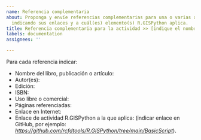 ```yaml
---
name: Referencia complementaria
about: Proponga y envíe referencias complementarias para una o varias actividades
  indicando sus enlaces y a cuál(es) elemento(s) R.GISPython aplica.
title: Referencia complementaria para la actividad >> [indique el nombre aquí]
labels: documentation
assignees: ''

---
```


Para cada referencia indicar:
 - Nombre del libro, publicación o artículo:
 - Autor(es):
 - Edición:
 - ISBN:
 - Uso libre o comercial:
 - Páginas referenciadas:
 - Enlace en Internet:
 - Enlace de actividad R.GISPython a la que aplica: (indicar enlace en GitHub, por ejemplo: _https://github.com/rcfdtools/R.GISPython/tree/main/BasicScript_).

